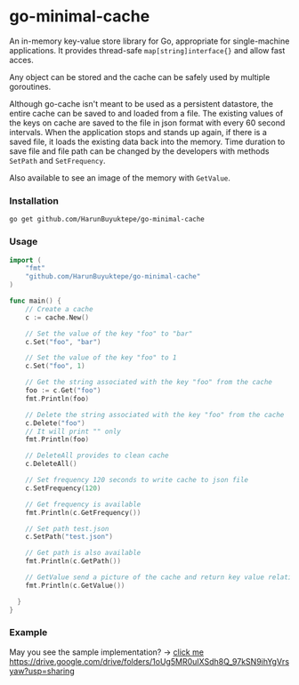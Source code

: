 # go-minimal-cache
An in-memory key-value store library for Go, appropriate for single-machine applications. It provides thread-safe `map[string]interface{}` and allow fast acces.

Any object can be stored and the cache can be safely used by multiple goroutines.

Although go-cache isn't meant to be used as a persistent datastore, the entire
cache can be saved to and loaded from a file. The existing values of the keys on cache 
are saved to the file in json format with every 60 second intervals. When the application stops and stands up again, if there is a saved file, it loads the existing data back into the memory. Time duration to save file and file path can be changed by the developers with methods `SetPath` and `SetFrequency`.

Also available to see an image of the memory with `GetValue`.

### Installation

`go get github.com/HarunBuyuktepe/go-minimal-cache`

### Usage

```go
import (
    "fmt"
    "github.com/HarunBuyuktepe/go-minimal-cache"
)

func main() {
    // Create a cache 
    c := cache.New()

    // Set the value of the key "foo" to "bar"
    c.Set("foo", "bar")

    // Set the value of the key "foo" to 1
    c.Set("foo", 1)

    // Get the string associated with the key "foo" from the cache
    foo := c.Get("foo")
    fmt.Println(foo)

    // Delete the string associated with the key "foo" from the cache
    c.Delete("foo")
    // It will print "" only
    fmt.Println(foo)

    // DeleteAll provides to clean cache
    c.DeleteAll()

    // Set frequency 120 seconds to write cache to json file
    c.SetFrequency(120)

    // Get frequency is available
    fmt.Println(c.GetFrequency())

    // Set path test.json
    c.SetPath("test.json")

    // Get path is also available
    fmt.Println(c.GetPath())

    // GetValue send a picture of the cache and return key value relation with json formatted 
    fmt.Println(c.GetValue())

  }
}
```

### Example

May you see the sample implementation? -> [click me](https://github.com/HarunBuyuktepe/go-restapi-cache)
https://drive.google.com/drive/folders/1oUg5MR0uIXSdh8Q_97kSN9ihYgVrsyaw?usp=sharing

